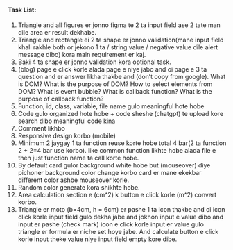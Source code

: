 #### Task List:

1. Triangle and all figures er jonno figma te 2 ta input field ase 2 tate man dile area er result dekhabe.
2. Triangle and rectangle ei 2 ta shape er jonno validation(mane input field khali rakhle both or jekono 1 ta / string value / negative value dile alert message dibo) kora main requirement er kaj.
3. Baki 4 ta shape er jonno validation kora optional task.
4. (blog) page e click korle alada page e niye jabo and oi page e 3 ta question and er answer likha thakbe and (don’t copy from google).
What is DOM? What is the purpose of DOM?
How to select elements from DOM?
What is event bubble?
What is callback function? What is the purpose of callback function?
5. Function, id, class, variable,  file name gulo meaningful hote hobe
6. Code gulo organized hote hobe + code sheshe (chatgpt) te upload kore search dibo meaningful code kina
7. Comment likhbo 
8. Responsive design korbo (mobile)
9. Minimum 2 jaygay 1 ta function reuse korte hobe total 4 bar(2 ta function 2 + 2=4 bar use korbo). like common function likhte hobe alada file e then just function name ta call korte hobe.
10. By default card gulor background white hobe but (mouseover) diye pichoner background color change korbo card er mane ekekbar different color ashbe mouseover korle.
11. Random color generate kora shikhte hobe.
12. Area calculation section e (cm^2) k button e click korle (m^2) convert korbo.
13. Triangle er moto (b=4cm, h = 6cm) er pashe 1 ta icon thakbe and oi icon click korle input field gulo dekha jabe and jokhon input e value dibo and input er pashe (check mark) icon e click korle input er value gulo triangle er formula er niche set hoye jabe. And calculate button e click korle input theke value niye input field empty kore dibe.
